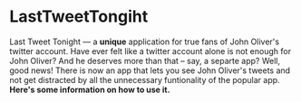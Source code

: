 # LastTweetTongiht

Last Tweet Tonight –– a **unique** application for true fans of John Oliver's twitter account. 
Have ever felt like a twitter account alone is not enough for John Oliver? And he deserves more than that – say, a separte app? Well, good news! There is now an app that lets you see John Oliver's tweets and not get distracted by all the unnecessary funtionality of the popular app. **Here's some information on how to use it.**

